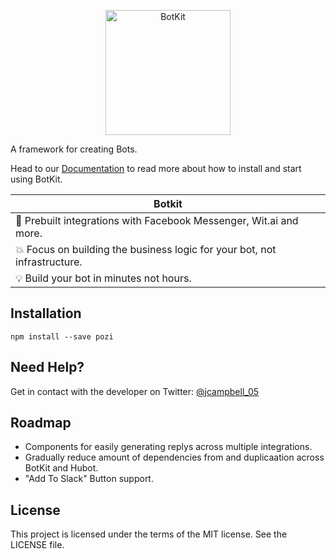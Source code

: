 <p align="center">
<img alt="BotKit" src="http://pozi-js.github.io/Pozi/Images/Logo.png" height="200" />
</p>

A framework for creating Bots.

Head to our [Documentation](pozi-js.github.io/Pozi//wiki) to read more about how to install and start using BotKit.

| Botkit        |
| ------------- |
| :rocket: Prebuilt integrations with Facebook Messenger, Wit.ai and more. |
| :boom: Focus on building the business logic for your bot, not infrastructure. |
| :bulb: Build your bot in minutes not hours. |

## Installation

```
npm install --save pozi
```

## Need Help?

Get in contact with the developer on Twitter: [@jcampbell_05](https://twitter.com/jcampbell_05)

## Roadmap

- Components for easily generating replys across multiple integrations.
- Gradually reduce amount of dependencies from and duplicaation across BotKit and Hubot.
- "Add To Slack" Button support.

## License

This project is licensed under the terms of the MIT license. See the LICENSE file.

